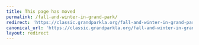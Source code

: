 ```yaml
---
title: This page has moved
permalink: /fall-and-winter-in-grand-park/
redirect: 'https://classic.grandparkla.org/fall-and-winter-in-grand-park/'
canonical_url: 'https://classic.grandparkla.org/fall-and-winter-in-grand-park/'
layout: redirect
---
```


